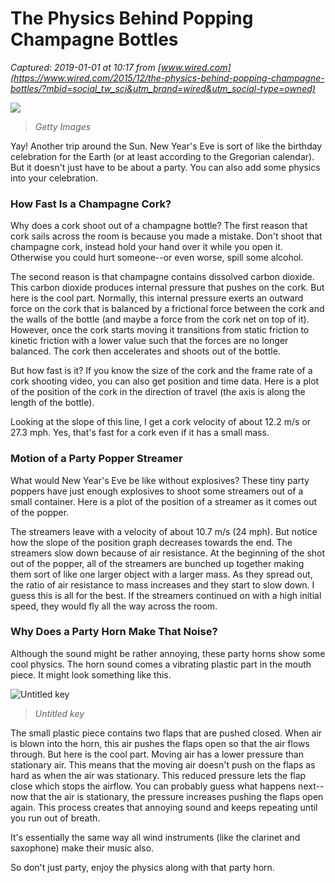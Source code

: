 # The Physics Behind Popping Champagne Bottles

_Captured: 2019-01-01 at 10:17 from [www.wired.com](https://www.wired.com/2015/12/the-physics-behind-popping-champagne-bottles/?mbid=social_tw_sci&utm_brand=wired&utm_social-type=owned)_

![](https://media.wired.com/photos/5c1d4f4000ef8063f2d4f1de/master/w_2400,c_limit/Cork-171288321.jpg)

> _Getty Images_

Yay! Another trip around the Sun. New Year's Eve is sort of like the birthday celebration for the Earth (or at least according to the Gregorian calendar). But it doesn't just have to be about a party. You can also add some physics into your celebration.

### How Fast Is a Champagne Cork?

Why does a cork shoot out of a champagne bottle? The first reason that cork sails across the room is because you made a mistake. Don't shoot that champagne cork, instead hold your hand over it while you open it. Otherwise you could hurt someone--or even worse, spill some alcohol.

The second reason is that champagne contains dissolved carbon dioxide. This carbon dioxide produces internal pressure that pushes on the cork. But here is the cool part. Normally, this internal pressure exerts an outward force on the cork that is balanced by a frictional force between the cork and the walls of the bottle (and maybe a force from the cork net on top of it). However, once the cork starts moving it transitions from static friction to kinetic friction with a lower value such that the forces are no longer balanced. The cork then accelerates and shoots out of the bottle.

But how fast is it? If you know the size of the cork and the frame rate of a cork shooting video, you can also get position and time data. Here is a plot of the position of the cork in the direction of travel (the axis is along the length of the bottle).

Looking at the slope of this line, I get a cork velocity of about 12.2 m/s or 27.3 mph. Yes, that's fast for a cork even if it has a small mass.

### Motion of a Party Popper Streamer

What would New Year's Eve be like without explosives? These tiny party poppers have just enough explosives to shoot some streamers out of a small container. Here is a plot of the position of a streamer as it comes out of the popper.

The streamers leave with a velocity of about 10.7 m/s (24 mph). But notice how the slope of the position graph decreases towards the end. The streamers slow down because of air resistance. At the beginning of the shot out of the popper, all of the streamers are bunched up together making them sort of like one larger object with a larger mass. As they spread out, the ratio of air resistance to mass increases and they start to slow down. I guess this is all for the best. If the streamers continued on with a high initial speed, they would fly all the way across the room.

### Why Does a Party Horn Make That Noise?

Although the sound might be rather annoying, these party horns show some cool physics. The horn sound comes a vibrating plastic part in the mouth piece. It might look something like this.

![Untitled key](https://www.wired.com/wp-content/uploads/2015/12/untitled_key3.jpg)

> _Untitled key_

The small plastic piece contains two flaps that are pushed closed. When air is blown into the horn, this air pushes the flaps open so that the air flows through. But here is the cool part. Moving air has a lower pressure than stationary air. This means that the moving air doesn't push on the flaps as hard as when the air was stationary. This reduced pressure lets the flap close which stops the airflow. You can probably guess what happens next--now that the air is stationary, the pressure increases pushing the flaps open again. This process creates that annoying sound and keeps repeating until you run out of breath.

It's essentially the same way all wind instruments (like the clarinet and saxophone) make their music also.

So don't just party, enjoy the physics along with that party horn.
